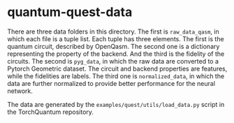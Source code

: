 # quantum-quest-data
There are three data folders in this directory. The first is `raw_data_qasm`, in which each file is a tuple list. Each tuple has three elements. The first is the quantum circuit, described by OpenQasm. The second one is a dictionary representing the property of the backend. And the third is the fidelity of the circuits. The second is `pyg_data`, in which the raw data are converted to a Pytorch Geometric dataset. The circuit and backend properties are features, while the fidelities are labels. The third one is `normalized_data`, in which the data are further normalized to provide better performance for the neural network.

The data are generated by the `examples/quest/utils/load_data.py` script in the TorchQuantum repository.